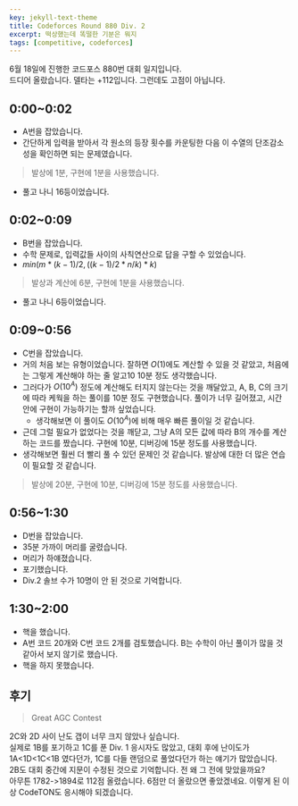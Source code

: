 ```yaml
---
key: jekyll-text-theme
title: Codeforces Round 880 Div. 2
excerpt: 떡상했는데 똑떨한 기분은 뭐지
tags: [competitive, codeforces]
---
```

6월 18일에 진행한 코드포스 880번 대회 일지입니다.\
드디어 올랐습니다. 델타는 +112입니다. 그런데도 고점이 아닙니다.
## 0:00~0:02
- A번을 잡았습니다. 
- 간단하게 입력을 받아서 각 원소의 등장 횟수를 카운팅한 다음 이 수열의 단조감소성을 확인하면 되는 문제였습니다.
>발상에 1분, 구현에 1분을 사용했습니다.

- 풀고 나니 16등이었습니다.

## 0:02~0:09
- B번을 잡았습니다.
- 수학 문제로, 입력값들 사이의 사칙연산으로 답을 구할 수 있었습니다.
- $min({m*(k-1)/2,((k-1)/2*n/k)*k})$
> 발상과 계산에 6분, 구현에 1분을 사용했습니다.

- 풀고 나니 6등이었습니다.

## 0:09~0:56
- C번을 잡았습니다.
- 거의 처음 보는 유형이었습니다. 잘하면 $O(1)$에도 계산할 수 있을 것 같았고, 처음에는 그렇게 계산해야 하는 줄 알고10 10분 정도 생각했습니다.
- 그러다가 $O(10^A)$ 정도에 계산해도 터지지 않는다는 것을 깨달았고, A, B, C의 크기에 따라 케웍을 하는 풀이를 10분 정도 구현했습니다. 풀이가 너무 길어졌고, 시간 안에 구현이 가능하기는 할까 싶었습니다.
	- 생각해보면 이 풀이도 $O(10^A)$에 비해 매우 빠른 풀이일 것 같습니다.
- 근데 그럴 필요가 없었다는 것을 깨닫고, 그냥 A의 모든 값에 따라 B의 개수를 계산하는 코드를 짰습니다. 구현에 10분, 디버깅에 15분 정도를 사용했습니다.
- 생각해보면 훨씬 더 빨리 풀 수 있던 문제인 것 같습니다. 발상에 대한 더 많은 연습이 필요할 것 같습니다.
> 발상에 20분, 구현에 10분, 디버깅에 15분 정도를 사용했습니다.

## 0:56~1:30
- D번을 잡았습니다.
- 35분 가까이 머리를 굴렸습니다.
- 머리가 하얘졌습니다.
- 포기했습니다.
- Div.2 솔브 수가 10명이 안 된 것으로 기억합니다.

## 1:30~2:00
- 핵을 했습니다.
- A번 코드 20개와 C번 코드 2개를 검토했습니다. B는 수학이 아닌 풀이가 많을 것 같아서 보지 않기로 했습니다.
- 핵을 하지 못했습니다.

## 후기
> Great AGC Contest

2C와 2D 사이 난도 갭이 너무 크지 않았나 싶습니다.\
실제로 1B를 포기하고 1C를 푼 Div. 1 응시자도 많았고, 대회 후에 난이도가 1A<1D<1C<1B 였다던가, 1C를 다들 랜덤으로 풀었다던가 하는 얘기가 많았습니다.\
2B도 대회 중간에 지문이 수정된 것으로 기억합니다. 전 왜 그 전에 맞았을까요?\
아무튼 1782->1894로 112점 올렸습니다. 6점만 더 올랐으면 좋았겠네요. 이렇게 된 이상 CodeTON도 응시해야 되겠습니다.
